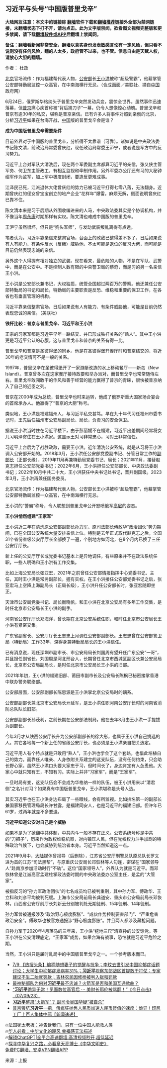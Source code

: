  <!-- 面包屑导航 --> <h2>习近平与头号“中国版普里戈辛”</h2> <p class="notice"><b>大陆网友注意：本文中的链接除 <a href="https://github.com/bannedbook/fanqiang" >翻墙</a>软件下载和<a href="https://github.com/killgcd/justmysocks/blob/master/README.md">翻墙推荐</a>链接外全部为禁网链接，未翻墙状态下打不开，请勿点击。此为文字版禁闻，欲看图文视频完整版和更多禁闻，请下载<a href="https://github.com/bannedbook/fanqiang">翻墙软件或APP</a>后翻墙上禁闻网。</p><p>备注：翻墙看新闻非常安全，翻墙以真实身份发表敏感言论有一定风险，但只看不说则没有任何风险，翻的人太多，政府管不过来，也不管。信息自由是天赋人权，请放心大胆的翻墙。</b></p>  <div class="entry"> <p>作者： 杜政</p> <p id="conimg"><a href="https://www.bannedbook.org/bnews/tag/%e5%8c%97%e4%ba%ac/" class="st_tag internal_tag" rel="tag" title="标签 北京 下的日志">北京</a>官场流传：作为福建帮代表人物，<a href="https://www.bannedbook.org/bnews/tag/%e5%85%ac%e5%ae%89%e9%83%a8/" class="st_tag internal_tag" rel="tag" title="标签 公安部 下的日志">公安部</a>长<a href="https://www.bannedbook.org/bnews/tag/%e7%8e%8b%e5%b0%8f%e6%b4%aa/" class="st_tag internal_tag" rel="tag" title="标签 王小洪 下的日志">王小洪</a>被称“超级警霸”，他藉掌管公安部特勤局监控一众高官，在中南海横行无忌。（合成画面／美联社、撷自<a href="https://www.bannedbook.org/bnews/tag/%E4%B8%AD%E5%9B%BD/" class="st_tag internal_tag" rel="tag" title="标签 中国 下的日志">中国</a>政府网）</p> <p>6月24日，俄罗斯华格纳头子普里戈辛突然发动兵变，震惊全世界。虽然事件迅速落幕，但<a href="https://www.bannedbook.org/bnews/tag/%e6%99%ae%e4%ba%ac/" class="st_tag internal_tag" rel="tag" title="标签 普京 下的日志">普京</a>痛心疾首称被“背后捅刀子”一幕，仍令人想像惊心动魄。普里戈辛和普京有逾30年的私交，堪称是普京亲信。已有许多人将事件对照到亲俄的北京，分析<a href="https://www.bannedbook.org/bnews/tag/%e4%b9%a0%e8%bf%91%e5%b9%b3/" class="st_tag internal_tag" rel="tag" title="标签 习近平 下的日志">习近平</a>如果在台海开战，<span class='wp_keywordlink_affiliate'><a href="https://www.bannedbook.org/" title="中国" target="_blank">中国</a></span>版的普里戈辛会是谁？&nbsp;</p> <p><strong>成为中国版普里戈辛需要条件&nbsp;</strong></p> <p>目前外界对于中国版的普里戈辛，分析得不太靠谱（可靠）。诸如说是中央政法委书记陈文清，前政治局常委曾庆红，现任政治局常委王沪宁，或者说是军方中的反习势力。&nbsp;</p> <p>习近平上台对军队大清洗后，现在两个军委副主席都算习近平的亲信，张又侠主管军务、何卫东主管政工，有相互监视和牵制作用。另外军委办公厅还有习的大秘钟绍军作为监军，加上军中极度封闭，要造反更难成事。&nbsp;</p> <p>江泽民已死，江派退休大佬曾庆红的势力已被习近平打得七零八落，无法翻身。近期曾庆红的侄女曾宝宝创立的地产企业“花样年”爆雷，麻烦无解，侧面说明曾庆红已靠不住。&nbsp;</p> <p>陈文清本来是习于后期从外围收编进来的人马，中央政法委其实是个协调机构，并不像当年<span class='wp_keywordlink'><a href="https://www.bannedbook.org/forum2/topic2891.html" title="《周永康其人》《周永康传》" target="_blank">周永康</a></span>时期那样有实权。陈文清也难成中国版的普里戈辛。&nbsp;</p> <p>王沪宁虽然很坏，但只是“狗头军师”，与发动武装叛乱离得有点远。&nbsp;</p> <p>笔者认为，习近平靠亲信来整肃官场，台面上的政敌已整得差不多了，日后如果说有人有能力、有条件反水（反叛）威胁他，不太可能是退位的反习大佬，而可能是目前仍然表现忠诚的亲信。&nbsp;</p> <p>另外这个人得握有相对独立的武装。现在看来，最危险的人物，不是在军队、武警中，而是在公安中。不是控制人数有限的中央警卫局的蔡奇，而是习的另一名亲信王小洪。&nbsp;</p> <p>王小洪是公安部长兼书记，大权独揽，统管全国超过两百万的警察。他还兼任公安部特勤局的书记和局长，特勤局的主要职责是反恐、维稳和重要的保卫工作，在各省也有垂直管理的机构。&nbsp;</p> <p>习近平靠亲信整肃官场，日后如果说有人有能力、有条件威胁他，可能是目前仍然表现忠诚的亲信。（美联社）&nbsp;</p> <p><strong>铁杆比较：普京与普里戈辛、习近平和王小洪&nbsp;</strong></p> <p>正宗的习家军都是习近平早年一路结交、并已形成铁杆关系的“熟人”。其中王小洪更是习近平公认的心腹。这与普里戈辛和普京的关系有得一比。&nbsp;</p> <p>普里戈辛和普京是圣彼得堡的同乡。他是在圣彼得堡开餐厅时和普京结交的，将近30年的老交情可不是一般的关系。&nbsp;</p> <p>1997年，普里戈辛在圣彼得堡开了一家游艇改造的水上移动餐厅——新岛（New Island）。普京曾多次在这家餐厅接待政要和举办派对，而普里戈辛也常常随侍左右。普里戈辛敢闯敢干的作风和善于经营的能力赢得了普京的青睐，很快被普京纳入了自己的近臣之列。&nbsp;</p> <p>普京在2000年成为总统，普里戈辛也时来运转，他成了俄罗斯重大国家场合宴会的首席承办人。他赢得了“普京的大厨”称号。&nbsp;</p> <p>类似地，王小洪是福建福州人，与习近平私交甚笃。早在九十年代习任福州市委书记时，王先后任福州市公安局副局长、局长，负责习的安全保卫。&nbsp;</p> <p>据说王小洪当时住在习近平楼下，由于彭丽媛不在福建，习近平出差期间经常将女儿习明泽寄住在王小洪家。这显示王对习非常忠心，习对王非常信任。&nbsp;</p> <p>习近平上台后为了战胜政敌，需要王小洪。近年清洗公安系统，就是从习将王小洪调入公安部开始的。2018年3月，王小洪任公安部党委副书记、分管日常工作的<a href="https://www.bannedbook.org/bnews/tag/%e5%89%af%e9%83%a8%e9%95%bf/" class="st_tag internal_tag" rel="tag" title="标签 副部长 下的日志">副部长</a>（正部长级），2019年11月再兼特勤局党委书记、局长；2021年11月，接替赵克志担任公安部党委书记；2022年6月，王小洪担任公安部部长、中央政法委副书记；2022年10月中共二十大，王小洪获任中央书记处书记，晋升副国级。2023年3月，王小洪再兼任国务委员。&nbsp;</p> <p>北京官场流传：作为福建帮代表人物，公安部长王小洪被称“超级警霸”，他藉掌管公安部特勤局监控一众高官，在中南海横行无忌。&nbsp;</p> <p>王小洪的“警霸”称号，令人联想到普里戈辛公开怒喷俄军<span class='wp_keywordlink_affiliate'><a href="https://www.bannedbook.org/bnews/ccpdope/" title="中共高层内幕" target="_blank">高层</a></span>的姿态。&nbsp;</p> <p><strong>王小洪悄然组建“王家军”&nbsp;</strong></p>  <p>王小洪近三年在清洗原公安部副部长<a href="https://www.bannedbook.org/bnews/tag/%E5%AD%99%E5%8A%9B%E5%86%9B/" class="st_tag internal_tag" rel="tag" title="标签 孙力军 下的日志">孙力军</a>、原司法部长傅政华“政治团伙”势力期间，已在全国公安系统大量安排亲信上位。特别是去年正式取代赵克志之后，全国31个省份省级公安厅厅长全部换了一遍，个别地方如河北，在8个月内已换了三任公安厅厅长。&nbsp;</p> <p>新上任的公安厅厅长或党委书记基本上是异地调任，有些原来并不在政法系统任职，一些人明确和王小洪有工作交集。&nbsp;</p> <p>比如上海公安局长张亚宏，2021年之前曾任公安部情报指挥中心党委书记、主任，其时王小洪是常务副部长，握有实权。在王小洪接任公安部党委书记之后，张亚宏马上空降上海副局长（正局长级），王小洪升任公安部长时，张亚宏随即坐正。&nbsp;</p> <p>天津市公安局党委书记、局长衡晓帆，和王小洪在北京公安局有多年工作交集，是时任北京市公安局长王小洪的副手。&nbsp;</p> <p>河南省公安厅厅长郑海洋，曾长期在北京公安系统任职，和时任北京市公安局长王小洪有紧密交集。&nbsp;</p> <p>广东省副省长、公安厅厅长王志忠上月调任公安部副部长。王志忠曾在公安部警卫局（特勤局）工作33年，深得身兼特勤局局长的王小洪信任。&nbsp;</p> <p>已有消息说，现任深圳市副市长、市公安局局长刘国周有望升任广东公安“一哥”，并且担任副省长。刘国周是河北邢台人，长期曾任北京市西城区副区长兼公安局局长，北京市公安局副局长，是时任北京市公安局长王小洪的旧部。&nbsp;</p> <p>2021年年初，王小洪的福建旧部、莆田市副市长及公安局长陈枫已秘密接掌香港中联办警务联络部。&nbsp;</p> <p>公安部层面，公安部副部长陈思源是王小洪掌北京公安局时的嫡系。&nbsp;</p> <p>公安部副部长兼北京市公安局长亓延军，是王小洪任职河南公安厅长时的河南省消防总队队长旧部。&nbsp;</p> <p>公安部副部长孙茂利，之前长期在公安部法制局，他在去年8月由王小洪一手提拔为副部长。&nbsp;</p> <p>今年3月才从陕西公安厅长升为公安部副部长的徐大彤，也属于王小洪自己挑选的人。其它各地每一个新上任的省级公安厅长，也必须是王小洪亲自把关选定。&nbsp;</p>  <p>习近平用人有个特点就是只敢用“熟人”，王小洪也学会了这个套路，也借此培植自己的势力。而靠任人唯亲、人身依附关系建立的这支队伍，没有任何约束，只会助长野心家。虽然王小洪口头要大家忠于习，但时间长了，身边肯定有人怂恿他。大家心中就只知有王，不知有习。实际上并非“习家军”，而是“王家军”。&nbsp;</p> <p>一旦时局有变，这支队伍会不会成为华格纳一样的队伍，被王小洪用来以“清君侧”之名针对习？如果真有中国版普里戈辛，王小洪堪称是头号人选。&nbsp;</p> <p>其实习近平也在王小洪身边布局了一些眼线，会有所监视。比如排名第一的副部长兼国家移民管理局局长许甘露，是福建同安人，也是习近平的福建旧部。但许年已61岁，过两年就差不多要退。&nbsp;</p> <p><strong>习近平知道公安对自己是个威胁&nbsp;</strong></p> <p>如果不是为了掀翻中共体制，中共内斗一般不存在正义。公安系统号称是中共的“刀把子”，历来作为政权维稳机器，对内镇压人民，但在党权权力斗争加剧的特殊政治气候下，也会威胁到统治者本身。习近平当然知道这一点。&nbsp;</p> <p>2021年9月中，<span class='wp_keywordlink_affiliate'><a href="https://www.bannedbook.org/" title="大陆" target="_blank">大陆</a></span>媒体曾报导（后删除），江苏省公安厅刑警总队原总队长罗文进为首的江苏“司法黑帮”，与原重庆公安局长邓恢林等人勾连，密谋在“国家领导人”赴南京参加活动时行“不轨”。这位“国家领导人”，外界认为就是习近平。而邓恢林曾是江派高官孟建柱掌政法委时期的中央政法委办公室主任，是孟的“大管家”。</p> <p>被指反习的“孙力军政治团伙”的七名成员均已被判重刑，其中孙力军、傅政华、王立科和刘彦平均被判死缓。上海市公安局前局长龚道安、重庆市公安局前局长邓恢林，山西省公安厅前厅长刘新云分别被判处无期徒刑、15年徒刑、14年徒刑。&nbsp;</p> <p>孙力军曾被通报涉及“政治野心极度膨胀”、“成伙作势控制要害部门”、“严重危害政治安全”。傅政华也被官方通报涉“野心极度膨胀”。并且两人都涉及藏枪问题。&nbsp;</p> <p>自孙力军于2020年4月落马的三年来，王小洪“挖地三尺”清查孙的公安馀党。等王小洪在公安清理底定，“王家军”成势，如果台海有战事，恐怕就是习近平危险之期。&nbsp;</p> <p>当然，王小洪只是届时乱局中的中国版普里戈辛之一。一个参考版本而已。</p> <!--<div id="taboola-mid-1"></div>--><ul class='op-related-articles' title='相关阅读'> <li><a href='https://www.bannedbook.org/bnews/bannedvideo/20230710/1906042.html' target='_blank'>7/9 【热搜头条】编程随想妻子的觉醒与抗争；李玟去世引发中国抑郁症话题讨论；大学生中抑郁症发病率31%；<b>习近平</b>视察东部战区首提敢于打仗；专家建议不生二胎就罚款；吉林农民因修桥被判入狱和罚款</a></li> <li><a href='https://www.bannedbook.org/bnews/taiwannews/20230710/1906020.html' target='_blank'>最神秘部队为何对<b>习近平</b>最不忠诚？火箭军是否和美国互通款曲？</a></li> <li><a href='https://www.bannedbook.org/bnews/sohnews/20230709/1906007.html' target='_blank'>“<b>习近平</b>诡异无常！见面数位高官后 ⋯ 美财长耶伦被骂翻！”《今日点击》（07/09/23）</a></li> <li><a href='https://www.bannedbook.org/bnews/comments/20230709/1906000.html' target='_blank'><b>习近平</b>整肃“火箭军”？ 副司令吴国华疑“被自杀”</a></li> <li><a href='https://www.bannedbook.org/bnews/bannedvideo/20230709/1905997.html' target='_blank'>普京狠坑<b>习近平</b>一把，俄疯狂抛售人民币加速人民币贬值的速度；诡异！印尼工厂上百人集体中邪【新闻速递】</a></li> </ul> <p class="texttj"> 🔥<a href="https://www.bannedbook.org/bnews/ssgc/20230219/1850782.html" target="_blank">法国犹太老板：神告诉我们，只有一位中国人能救人类</a><br/> 🔥<a href="https://www.bannedbook.org/bnews/comments/20220220/1694796.html" target="_blank">华人必看：中华文化的飓风 幸福感无法描述</a><br/> 🔥<a href="https://github.com/bannedbook/fanqiang/wiki/V2ray%E6%9C%BA%E5%9C%BA" target="_blank">解锁ChatGPT|全平台高速翻墙:高清视频秒开,超低延迟</a><br/> 🔥<a href="https://www.bannedbook.org/bnews/comments/20220808/1768773.html" target="_blank">探寻中华复兴之路，必看章天亮博士《中华文明史》</a><br/> <a href="https://github.com/bannedbook/fanqiang/wiki/%E7%A6%81%E9%97%BB%E7%BD%91%E5%AE%89%E5%8D%93%E7%BF%BB%E5%A2%99%E6%96%B0%E9%97%BBAPP" target="_blank">免费PC翻墙、安卓VPN翻墙APP</a><br/> </p><p class="src-info">来源：上报 </p> <a name='sharetosocial'></a> <div style="margin-bottom:5px;padding-bottom:5px;clear:both"> <div id="archive-pix-1" class="banner-ads"> <!-- AuctionX Display platform tag START --> <div id="27602x728x90x621x_ADSLOT1" clicktrack="%%CLICK_URL_ESC%%"></div>  <!-- AuctionX Display platform tag END --> </div> <div id="archive-pix-2" class="banner-ads"> <!-- AuctionX Display platform tag START --> <div id="27556x300x250x621x_ADSLOT1" clicktrack="%%CLICK_URL_ESC%%" style="margin:0 auto;text-align:center"></div>  <!-- AuctionX Display platform tag END --> </div> </div>  <div id="archive-pix-1" class="banner-ads"> <!-- AuctionX Display platform tag START --> <div id="27603x728x90x621x_ADSLOT1" clicktrack="%%CLICK_URL_ESC%%"></div>  <!-- AuctionX Display platform tag END --> </div> </div><!--END ENTRY--> 